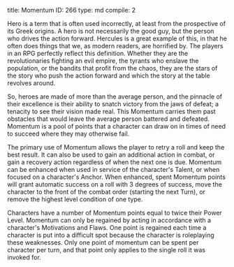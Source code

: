 title:          Momentum
ID:             266
type:           md
compile:        2


Hero is a term that is often used incorrectly, at least from the prospective of its Greek origins. A hero is not necessarily the good guy, but the person who drives the action forward. Hercules is a great example of this, in that he often does things that we, as modern readers, are horrified by. The players in an RPG perfectly reflect this definition. Whether they are the revolutionaries fighting an evil empire, the tyrants who enslave the population, or the bandits that profit from the chaos, they are the stars of the story who push the action forward and which the story at the table revolves around.

So, heroes are made of more than the average person, and the pinnacle of their excellence is their ability to snatch victory from the jaws of defeat; a tenacity to see their vision made real. This Momentum carries them past obstacles that would leave the average person battered and defeated. Momentum is a pool of points that a character can draw on in times of need to succeed where they may otherwise fail.

The primary use of Momentum allows the player to retry a roll and keep the best result. It can also be used to gain an additional action in combat, or gain a recovery action regardless of when the next one is due. Momentum can be enhanced when used in service of the character's Talent, or when focused on a character's Anchor. When enhanced, spent Momentum points will grant automatic success on a roll with 3 degrees of success, move the character to the front of the combat order (starting the next Turn), or remove the highest level condition of one type.

Characters have a number of Momentum points equal to twice their Power Level. Momentum can only be regained by acting in accordance with a character's Motivations and Flaws. One point is regained each time a character is put into a difficult spot because the character is roleplaying these weaknesses. Only one point of momentum can be spent per character per turn, and that point only applies to the single roll it was invoked for.